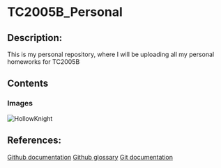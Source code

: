 # TC2005B_Personal

## Description: 

This is my personal repository, where I will be uploading all my personal homeworks for TC2005B

## Contents

### Images

![HollowKnight](../Assets_ReadMe/istockphoto-1325433246-640x640.jpg)

## References:

[Github documentation](https://docs.github.com/en)
[Github glossary](https://docs.github.com/en/get-started/learning-about-github/github-glossary)
[Git documentation](https://git-scm.com/doc)


